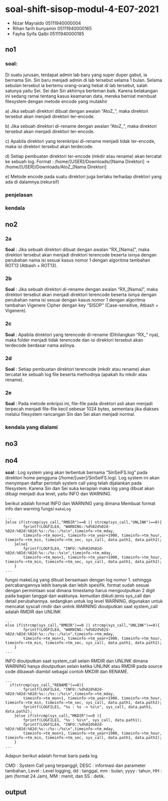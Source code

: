 # soal-shift-sisop-modul-4-E07-2021

* Nizar Mayraldo	05111940000004
* Rihan farih bunyamin	05111940000165 
* Fayha Syifa Qalbi   	05111940000185

## no1
### soal:

Di suatu jurusan, terdapat admin lab baru yang super duper gabut, ia bernama Sin. Sin baru menjadi admin di lab tersebut selama 1 bulan. Selama sebulan tersebut ia bertemu orang-orang hebat di lab tersebut, salah satunya yaitu Sei. Sei dan Sin akhirnya berteman baik. Karena belakangan ini sedang ramai tentang kasus keamanan data, mereka berniat membuat filesystem dengan metode encode yang mutakhir

a) Jika sebuah direktori dibuat dengan awalan “AtoZ_”, maka direktori tersebut akan menjadi direktori ter-encode.

b) Jika sebuah direktori di-rename dengan awalan “AtoZ_”, maka direktori tersebut akan menjadi direktori ter-encode.

c) Apabila direktori yang terenkripsi di-rename menjadi tidak ter-encode, maka isi direktori tersebut akan terdecode.

d) Setiap pembuatan direktori ter-encode (mkdir atau rename) akan tercatat ke sebuah log. Format : /home/[USER]/Downloads/[Nama Direktori] → /home/[USER]/Downloads/AtoZ_[Nama Direktori]

e) Metode encode pada suatu direktori juga berlaku terhadap direktori yang ada di dalamnya.(rekursif)

### penjelasan

### kendala


## no2
### 2a
**Soal** : Jika sebuah direktori dibuat dengan awalan “RX_[Nama]”, maka direktori tersebut akan menjadi direktori terencode beserta isinya dengan perubahan nama isi sesuai kasus nomor 1 dengan algoritma tambahan ROT13 (Atbash + ROT13).

### 2b
**Soal** : Jika sebuah direktori di-rename dengan awalan “RX_[Nama]”, maka direktori tersebut akan menjadi direktori terencode beserta isinya dengan perubahan nama isi sesuai dengan kasus nomor 1 dengan algoritma tambahan Vigenere Cipher dengan key “SISOP” (Case-sensitive, Atbash + Vigenere).

### 2c
**Soal** : Apabila direktori yang terencode di-rename (Dihilangkan “RX_” nya), maka folder menjadi tidak terencode dan isi direktori tersebut akan terdecode berdasar nama aslinya.

### 2d
**Soal** : Setiap pembuatan direktori terencode (mkdir atau rename) akan tercatat ke sebuah log file beserta methodnya (apakah itu mkdir atau rename).

### 2e
**Soal** : Pada metode enkripsi ini, file-file pada direktori asli akan menjadi terpecah menjadi file-file kecil sebesar 1024 bytes, sementara jika diakses melalui filesystem rancangan Sin dan Sei akan menjadi normal.


### kendala yang dialami

## no3

## no4
**soal** : Log system yang akan terbentuk bernama “SinSeiFS.log” pada direktori home pengguna (/home/[user]/SinSeiFS.log). Log system ini akan menyimpan daftar perintah system call yang telah dijalankan pada filesystem.
Karena Sin dan Sei suka kerapian maka log yang dibuat akan dibagi menjadi dua level, yaitu INFO dan WARNING.

berikut adalah format INFO dan WARNING yang dimana Membuat format info dan warning fungsi `makeLog`
```
...
}else if(strcmp(sys_call,"RMDIR")==0 || strcmp(sys_call,"UNLINK")==0){
        fprintf(LOGFILE4, "WARNING::%d%02d%02d-%02d:%02d:%02d:%s::/%s::/%s\n",timeinfo->tm_mday, 
        timeinfo->tm_mon+1, timeinfo->tm_year+1900, timeinfo->tm_hour, timeinfo->tm_min, timeinfo->tm_sec, sys_call, data.path1, data.path2);
    }else{
        fprintf(LOGFILE4, "INFO::%d%02d%02d-%02d:%02d:%02d:%s::/%s::%s\n",timeinfo->tm_mday, 
        timeinfo->tm_mon+1, timeinfo->tm_year+1900, timeinfo->tm_hour, timeinfo->tm_min, timeinfo->tm_sec, sys_call, data.path1, data.path2);
    }
...
```

fungsi makeLog yang dibuat bersamaan dengan log nomor 1. sehingga percabangannya lebih banyak dan lebih spesifik. format sudah sesuai dengan permintaan soal dimana timestamp harus mengoutputkan 2 digit pada bagian tanggal dan waktunya. kemudian diikuti jenis sys_call dan detail perubahannya.
sedangkan untuk log level WARNING, digunakan untuk mencatat syscall rmdir dan unlink.WARNING dioutputkan saat system_call adalah RMDIR dan UNLINK 
```
...
else if(strcmp(sys_call,"RMDIR")==0 || strcmp(sys_call,"UNLINK")==0){
        fprintf(LOGFILE4, "WARNING::%d%02d%02d-%02d:%02d:%02d:%s::/%s::/%s\n",timeinfo->tm_mday, 
        timeinfo->tm_mon+1, timeinfo->tm_year+1900, timeinfo->tm_hour, timeinfo->tm_min, timeinfo->tm_sec, sys_call, data.path1, data.path2);
    }
...
```

INFO dioutputkan saat system_call selain RMDIR dan UNLINK dimana WARNING hanya dioutputkan selain ketika UNLINK atau RMDIR pada source code dibawah diambil sebagai contoh MKDIR dan RENAME.
```
...
  if(strcmp(sys_call,"RENAME")==0){
        fprintf(LOGFILE4, "INFO::%d%02d%02d-%02d:%02d:%02d:%s::/%s::/%s\n",timeinfo->tm_mday, 
        timeinfo->tm_mon+1, timeinfo->tm_year+1900, timeinfo->tm_hour, timeinfo->tm_min, timeinfo->tm_sec, sys_call, data.path1, data.path2);
        fprintf(LOGFILE1, "%s : %s -> %s\n", sys_call, data.path1, data.path2);	
    }else if(strcmp(sys_call,"MKDIR")==0 ){
    	fprintf(LOGFILE1, "%s : %s\n", sys_call, data.path1);
        fprintf(LOGFILE4, "INFO::%d%02d%02d-%02d:%02d:%02d:%s::/%s::/%s\n",timeinfo->tm_mday, 
        timeinfo->tm_mon+1, timeinfo->tm_year+1900, timeinfo->tm_hour, timeinfo->tm_min, timeinfo->tm_sec, sys_call, data.path1, data.path2);
    }
...
```

Adapun berikut adalah format baris pada log.

CMD : System Call yang terpanggil, DESC : informasi dan parameter tambahan, Level : Level logging, dd : tanggal, mm : bulan, yyyy : tahun, HH : jam (format 24 Jam), MM : menit,  dan SS : detik.

## output

